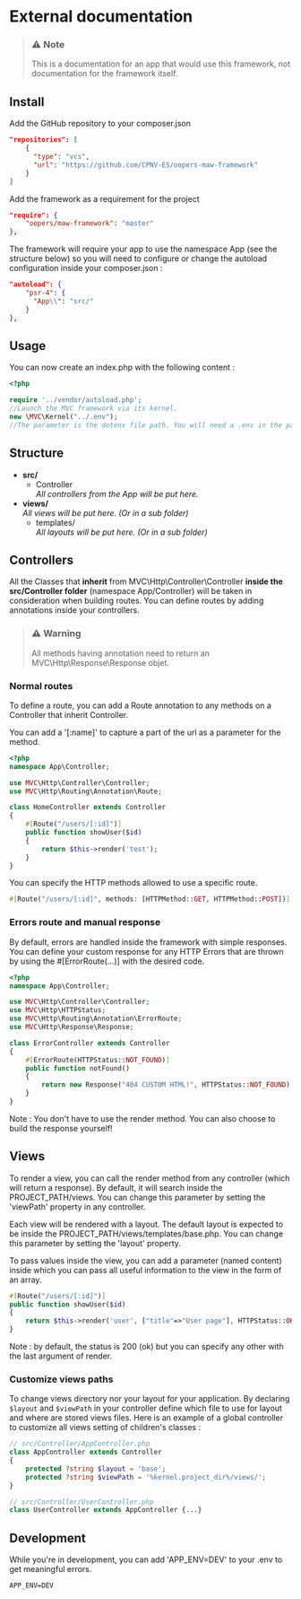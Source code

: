 # External documentation
> ### ⚠️ Note
> This is a documentation for an app that would use this framework, not documentation for the framework itself.

## Install

Add the GitHub repository to your composer.json
```json
"repositories": [
    {
      "type": "vcs",
      "url": "https://github.com/CPNV-ES/oopers-maw-framework"
    }
]
```

Add the framework as a requirement for the project
```json
"require": {
    "oopers/maw-framework": "master"
},
```

The framework will require your app to use the namespace App (see the structure below) so you will need to configure or change the autoload configuration inside your composer.json :
```json
"autoload": {
    "psr-4": {
      "App\\": "src/"
    }
},
```

## Usage

You can now create an index.php with the following content :
```php
<?php

require '../vendor/autoload.php';
//Launch the MVC framework via its kernel.
new \MVC\Kernel("../.env");
//The parameter is the dotenv file path. You will need a .env in the parent folder in this situation.
```

## Structure

- **src/**
    - Controller \
      _All controllers from the App will be put here._
- **views/** \
  _All views will be put here. (Or in a sub folder)_
  - templates/ \
    _All layouts will be put here. (Or in a sub folder)_

## Controllers
All the Classes that **inherit** from MVC\Http\Controller\Controller **inside the src/Controller folder** (namespace App/Controller) will be taken in consideration when building routes.
You can define routes by adding annotations inside your controllers.
> ### ⚠️ Warning
> All methods having annotation need to return an MVC\Http\Response\Response objet.

### Normal routes
To define a route, you can add a Route annotation to any methods on a Controller that inherit Controller.

You can add a '[:name]' to capture a part of the url as a parameter for the method.
```php
<?php
namespace App\Controller;

use MVC\Http\Controller\Controller;
use MVC\Http\Routing\Annotation\Route;

class HomeController extends Controller
{
    #[Route("/users/[:id]")]
    public function showUser($id)
    {
        return $this->render('test');
    }
}
```
You can specify the HTTP methods allowed to use a specific route.
```php
#[Route("/users/[:id]", methods: [HTTPMethod::GET, HTTPMethod::POST])]
```

### Errors route and manual response
By default, errors are handled inside the framework with simple responses.
You can define your custom response for any HTTP Errors that are thrown by using the #[ErrorRoute(...)] with the desired code.

```php
<?php
namespace App\Controller;

use MVC\Http\Controller\Controller;
use MVC\Http\HTTPStatus;
use MVC\Http\Routing\Annotation\ErrorRoute;
use MVC\Http\Response\Response;

class ErrorController extends Controller
{
    #[ErrorRoute(HTTPStatus::NOT_FOUND)]
    public function notFound()
    {
        return new Response("404 CUSTOM HTML!", HTTPStatus::NOT_FOUND);
    }
}
```
Note : You don't have to use the render method. You can also choose to build the response yourself!

## Views
To render a view, you can call the render method from any controller (which will return a response). 
By default, it will search inside the PROJECT_PATH/views. 
You can change this parameter by setting the 'viewPath' property in any controller.

Each view will be rendered with a layout. The default layout is expected to be inside the PROJECT_PATH/views/templates/base.php.
You can change this parameter by setting the 'layout' property.

To pass values inside the view, you can add a parameter (named content) inside which you can pass all useful information to the view in the form of an array.
```php
#[Route("/users/[:id]")]
public function showUser($id)
{
    return $this->render('user', ["title"=>"User page"], HTTPStatus::OK);
}
```
Note : by default, the status is 200 (ok) but you can specify any other with the last argument of render.

### Customize views paths
To change views directory nor your layout for your application. By declaring `$layout` and `$viewPath` in your controller define which file to use for layout and where are stored views files. Here is an example of a global controller to customize all views setting of children's classes :

```php
// src/Controller/AppController.php
class AppController extends Controller
{
    protected ?string $layout = 'base';
    protected ?string $viewPath = '%kernel.project_dir%/views/';
}

// src/Controller/UserController.php
class UserController extends AppController {...}
```

## Development
While you're in development, you can add 'APP_ENV=DEV' to your .env to get meaningful errors. 
```dotenv
APP_ENV=DEV
```